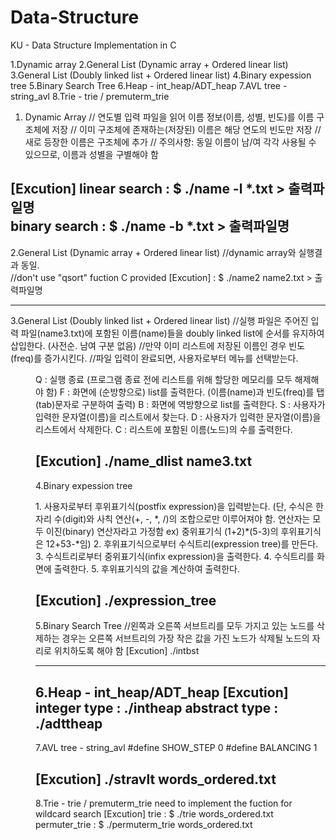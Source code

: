 # Data-Structure
KU - Data Structure Implementation in C 

<contents>
1.Dynamic array
2.General List (Dynamic array + Ordered linear list) 
3.General List (Doubly linked list + Ordered linear list)
4.Binary expession tree
5.Binary Search Tree
6.Heap - int_heap/ADT_heap
7.AVL tree - string_avl
8.Trie - trie / premuterm_trie

1. Dynamic Array
// 연도별 입력 파일을 읽어 이름 정보(이름, 성별, 빈도)를 이름 구조체에 저장
// 이미 구조체에 존재하는(저장된) 이름은 해당 연도의 빈도만 저장
// 새로 등장한 이름은 구조체에 추가
// 주의사항: 동일 이름이 남/여 각각 사용될 수 있으므로, 이름과 성별을 구별해야 함

[Excution] 
linear search : $ ./name -l *.txt > 출력파일명  
binary search : $ ./name -b *.txt > 출력파일명
-------------------------------------------------------------------------------------

2.General List (Dynamic array + Ordered linear list) 
//dynamic array와 실행결과 동일.  
//don't use "qsort" fuction C provided
[Excution] : $ ./name2 name2.txt > 출력파일명

---------------------------------------------------------------------------------------
3.General List (Doubly linked list + Ordered linear list)
//실행 파일은 주어진 입력 파일(name3.txt)에 포함된 이름(name)들을 doubly linked list에 순서를 유지하여 삽입한다. (사전순. 남여 구분 없음)
//만약 이미 리스트에 저장된 이름인 경우 빈도(freq)를 증가시킨다.
//파일 입력이 완료되면, 사용자로부터 메뉴를 선택받는다.
  
  <menu>
  Q : 실행 종료 (프로그램 종료 전에 리스트를 위해 할당한 메모리를 모두 해제해야 함)
  F : 화면에 (순방향으로) list를 출력한다. (이름(name)과 빈도(freq)를 탭(tab)문자로 구분하여 출력)
  B : 화면에 역방향으로 list를 출력한다. 
  S : 사용자가 입력한 문자열(이름)을 리스트에서 찾는다.
  D : 사용자가 입력한 문자열(이름)을 리스트에서 삭제한다.
  C : 리스트에 포함된 이름(노드)의 수를 출력한다.

[Excution] 
 ./name_dlist name3.txt
----------------------------------------------------------------------------------------------
4.Binary expession tree

<program process>
1. 사용자로부터 후위표기식(postfix expression)을 입력받는다. 
(단, 수식은 한자리 수(digit)와 사칙 연산(+, -, *, /)의 조합으로만 이루어져야 함. 연산자는 모두 이진(binary) 연산자라고 가정함
ex) 중위표기식 (1+2)*(5-3)의 후위표기식은 12+53-*임)
2. 후위표기식으로부터 수식트리(expression tree)를 만든다.
3. 수식트리로부터 중위표기식(infix expression)을 출력한다.
4. 수식트리를 화면에 출력한다.
5. 후위표기식의 값을 계산하여 출력한다.

[Excution] ./expression_tree
----------------------------------------------------------------------------------------------
5.Binary Search Tree
//왼쪽과 오른쪽 서브트리를 모두 가지고 있는 노드를 삭제하는 경우는 
오른쪽 서브트리의 가장 작은 값을 가진 노드가 삭제될 노드의 자리로 위치하도록 해야 함
[Excution] ./intbst

----------------------------------------------------------------------------------------------
6.Heap - int_heap/ADT_heap
[Excution] 
integer type : ./intheap
abstract type : ./adttheap
----------------------------------------------------------------------------------------------
7.AVL tree - string_avl
<setting> 
#define SHOW_STEP 0
#define BALANCING 1

[Excution] 
./stravlt words_ordered.txt
----------------------------------------------------------------------------------------------
8.Trie - trie / premuterm_trie
need to implement the fuction for wildcard search
[Excution] 
trie : $ ./trie words_ordered.txt
permuter_trie : $ ./permuterm_trie words_ordered.txt
